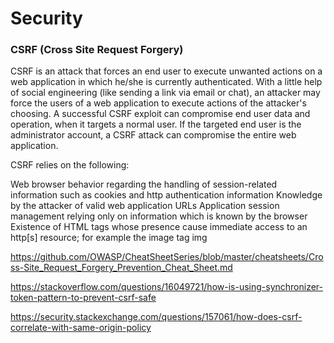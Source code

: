# Security

### CSRF (Cross Site Request Forgery)

CSRF is an attack that forces an end user to execute unwanted actions on a web application in which he/she is currently authenticated. With a little help of social engineering (like sending a link via email or chat), an attacker may force the users of a web application to execute actions of the attacker's choosing. A successful CSRF exploit can compromise end user data and operation, when it targets a normal user. If the targeted end user is the administrator account, a CSRF attack can compromise the entire web application.

CSRF relies on the following:

Web browser behavior regarding the handling of session-related information such as cookies and http authentication information
Knowledge by the attacker of valid web application URLs
Application session management relying only on information which is known by the browser
Existence of HTML tags whose presence cause immediate access to an http[s] resource; for example the image tag img

https://github.com/OWASP/CheatSheetSeries/blob/master/cheatsheets/Cross-Site_Request_Forgery_Prevention_Cheat_Sheet.md

https://stackoverflow.com/questions/16049721/how-is-using-synchronizer-token-pattern-to-prevent-csrf-safe

https://security.stackexchange.com/questions/157061/how-does-csrf-correlate-with-same-origin-policy

